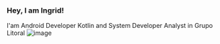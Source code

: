 ### Hey, I am Ingrid!

I'am Android Developer Kotlin and System Developer Analyst in Grupo Litoral
![image](https://user-images.githubusercontent.com/78871436/119386754-5a410f80-bc9e-11eb-991e-9278afe279c6.png)
